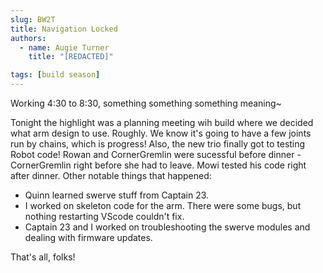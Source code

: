 ```yaml
---
slug: BW2T
title: Navigation Locked
authors:
  - name: Augie Turner
    title: "[REDACTED]"

tags: [build season]
---
```


Working 4:30 to 8:30, something something something meaning~

Tonight the highlight was a planning meeting wih build where we decided what arm design to use. Roughly. We know it's going to have a few joints run by chains, which is progress! Also, the new trio finally got to testing Robot code! Rowan and CornerGremlin were sucessful before dinner - CornerGremlin right before she had to leave. Mowi tested his code right after dinner. Other notable things that happened:
* Quinn learned swerve stuff from Captain 23.
* I worked on skeleton code for the arm. There were some bugs, but nothing restarting VScode couldn't fix.
* Captain 23 and I worked on troubleshooting the swerve modules and dealing with firmware updates.

That's all, folks!